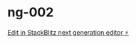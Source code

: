 # ng-002

[Edit in StackBlitz next generation editor ⚡️](https://stackblitz.com/~/github.com/vungho/ng-002)
